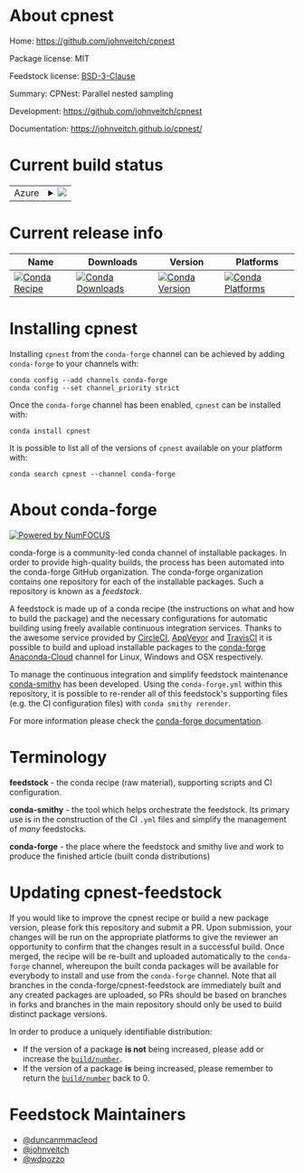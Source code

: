 About cpnest
============

Home: https://github.com/johnveitch/cpnest

Package license: MIT

Feedstock license: [BSD-3-Clause](https://github.com/conda-forge/cpnest-feedstock/blob/master/LICENSE.txt)

Summary: CPNest: Parallel nested sampling

Development: https://github.com/johnveitch/cpnest

Documentation: https://johnveitch.github.io/cpnest/

Current build status
====================


<table>
    
  <tr>
    <td>Azure</td>
    <td>
      <details>
        <summary>
          <a href="https://dev.azure.com/conda-forge/feedstock-builds/_build/latest?definitionId=7907&branchName=master">
            <img src="https://dev.azure.com/conda-forge/feedstock-builds/_apis/build/status/cpnest-feedstock?branchName=master">
          </a>
        </summary>
        <table>
          <thead><tr><th>Variant</th><th>Status</th></tr></thead>
          <tbody><tr>
              <td>linux_64_numpy1.18python3.6.____cpythonpython_implcpython</td>
              <td>
                <a href="https://dev.azure.com/conda-forge/feedstock-builds/_build/latest?definitionId=7907&branchName=master">
                  <img src="https://dev.azure.com/conda-forge/feedstock-builds/_apis/build/status/cpnest-feedstock?branchName=master&jobName=linux&configuration=linux_64_numpy1.18python3.6.____cpythonpython_implcpython" alt="variant">
                </a>
              </td>
            </tr><tr>
              <td>linux_64_numpy1.18python3.7.____cpythonpython_implcpython</td>
              <td>
                <a href="https://dev.azure.com/conda-forge/feedstock-builds/_build/latest?definitionId=7907&branchName=master">
                  <img src="https://dev.azure.com/conda-forge/feedstock-builds/_apis/build/status/cpnest-feedstock?branchName=master&jobName=linux&configuration=linux_64_numpy1.18python3.7.____cpythonpython_implcpython" alt="variant">
                </a>
              </td>
            </tr><tr>
              <td>linux_64_numpy1.18python3.8.____cpythonpython_implcpython</td>
              <td>
                <a href="https://dev.azure.com/conda-forge/feedstock-builds/_build/latest?definitionId=7907&branchName=master">
                  <img src="https://dev.azure.com/conda-forge/feedstock-builds/_apis/build/status/cpnest-feedstock?branchName=master&jobName=linux&configuration=linux_64_numpy1.18python3.8.____cpythonpython_implcpython" alt="variant">
                </a>
              </td>
            </tr><tr>
              <td>linux_64_numpy1.19python3.9.____cpythonpython_implcpython</td>
              <td>
                <a href="https://dev.azure.com/conda-forge/feedstock-builds/_build/latest?definitionId=7907&branchName=master">
                  <img src="https://dev.azure.com/conda-forge/feedstock-builds/_apis/build/status/cpnest-feedstock?branchName=master&jobName=linux&configuration=linux_64_numpy1.19python3.9.____cpythonpython_implcpython" alt="variant">
                </a>
              </td>
            </tr><tr>
              <td>osx_64_numpy1.18python3.6.____cpythonpython_implcpython</td>
              <td>
                <a href="https://dev.azure.com/conda-forge/feedstock-builds/_build/latest?definitionId=7907&branchName=master">
                  <img src="https://dev.azure.com/conda-forge/feedstock-builds/_apis/build/status/cpnest-feedstock?branchName=master&jobName=osx&configuration=osx_64_numpy1.18python3.6.____cpythonpython_implcpython" alt="variant">
                </a>
              </td>
            </tr><tr>
              <td>osx_64_numpy1.18python3.7.____cpythonpython_implcpython</td>
              <td>
                <a href="https://dev.azure.com/conda-forge/feedstock-builds/_build/latest?definitionId=7907&branchName=master">
                  <img src="https://dev.azure.com/conda-forge/feedstock-builds/_apis/build/status/cpnest-feedstock?branchName=master&jobName=osx&configuration=osx_64_numpy1.18python3.7.____cpythonpython_implcpython" alt="variant">
                </a>
              </td>
            </tr><tr>
              <td>osx_64_numpy1.18python3.8.____cpythonpython_implcpython</td>
              <td>
                <a href="https://dev.azure.com/conda-forge/feedstock-builds/_build/latest?definitionId=7907&branchName=master">
                  <img src="https://dev.azure.com/conda-forge/feedstock-builds/_apis/build/status/cpnest-feedstock?branchName=master&jobName=osx&configuration=osx_64_numpy1.18python3.8.____cpythonpython_implcpython" alt="variant">
                </a>
              </td>
            </tr><tr>
              <td>osx_64_numpy1.19python3.9.____cpythonpython_implcpython</td>
              <td>
                <a href="https://dev.azure.com/conda-forge/feedstock-builds/_build/latest?definitionId=7907&branchName=master">
                  <img src="https://dev.azure.com/conda-forge/feedstock-builds/_apis/build/status/cpnest-feedstock?branchName=master&jobName=osx&configuration=osx_64_numpy1.19python3.9.____cpythonpython_implcpython" alt="variant">
                </a>
              </td>
            </tr><tr>
              <td>win_64_numpy1.18python3.6.____cpythonpython_implcpython</td>
              <td>
                <a href="https://dev.azure.com/conda-forge/feedstock-builds/_build/latest?definitionId=7907&branchName=master">
                  <img src="https://dev.azure.com/conda-forge/feedstock-builds/_apis/build/status/cpnest-feedstock?branchName=master&jobName=win&configuration=win_64_numpy1.18python3.6.____cpythonpython_implcpython" alt="variant">
                </a>
              </td>
            </tr><tr>
              <td>win_64_numpy1.18python3.7.____cpythonpython_implcpython</td>
              <td>
                <a href="https://dev.azure.com/conda-forge/feedstock-builds/_build/latest?definitionId=7907&branchName=master">
                  <img src="https://dev.azure.com/conda-forge/feedstock-builds/_apis/build/status/cpnest-feedstock?branchName=master&jobName=win&configuration=win_64_numpy1.18python3.7.____cpythonpython_implcpython" alt="variant">
                </a>
              </td>
            </tr><tr>
              <td>win_64_numpy1.18python3.8.____cpythonpython_implcpython</td>
              <td>
                <a href="https://dev.azure.com/conda-forge/feedstock-builds/_build/latest?definitionId=7907&branchName=master">
                  <img src="https://dev.azure.com/conda-forge/feedstock-builds/_apis/build/status/cpnest-feedstock?branchName=master&jobName=win&configuration=win_64_numpy1.18python3.8.____cpythonpython_implcpython" alt="variant">
                </a>
              </td>
            </tr><tr>
              <td>win_64_numpy1.19python3.9.____cpythonpython_implcpython</td>
              <td>
                <a href="https://dev.azure.com/conda-forge/feedstock-builds/_build/latest?definitionId=7907&branchName=master">
                  <img src="https://dev.azure.com/conda-forge/feedstock-builds/_apis/build/status/cpnest-feedstock?branchName=master&jobName=win&configuration=win_64_numpy1.19python3.9.____cpythonpython_implcpython" alt="variant">
                </a>
              </td>
            </tr>
          </tbody>
        </table>
      </details>
    </td>
  </tr>
</table>

Current release info
====================

| Name | Downloads | Version | Platforms |
| --- | --- | --- | --- |
| [![Conda Recipe](https://img.shields.io/badge/recipe-cpnest-green.svg)](https://anaconda.org/conda-forge/cpnest) | [![Conda Downloads](https://img.shields.io/conda/dn/conda-forge/cpnest.svg)](https://anaconda.org/conda-forge/cpnest) | [![Conda Version](https://img.shields.io/conda/vn/conda-forge/cpnest.svg)](https://anaconda.org/conda-forge/cpnest) | [![Conda Platforms](https://img.shields.io/conda/pn/conda-forge/cpnest.svg)](https://anaconda.org/conda-forge/cpnest) |

Installing cpnest
=================

Installing `cpnest` from the `conda-forge` channel can be achieved by adding `conda-forge` to your channels with:

```
conda config --add channels conda-forge
conda config --set channel_priority strict
```

Once the `conda-forge` channel has been enabled, `cpnest` can be installed with:

```
conda install cpnest
```

It is possible to list all of the versions of `cpnest` available on your platform with:

```
conda search cpnest --channel conda-forge
```


About conda-forge
=================

[![Powered by NumFOCUS](https://img.shields.io/badge/powered%20by-NumFOCUS-orange.svg?style=flat&colorA=E1523D&colorB=007D8A)](http://numfocus.org)

conda-forge is a community-led conda channel of installable packages.
In order to provide high-quality builds, the process has been automated into the
conda-forge GitHub organization. The conda-forge organization contains one repository
for each of the installable packages. Such a repository is known as a *feedstock*.

A feedstock is made up of a conda recipe (the instructions on what and how to build
the package) and the necessary configurations for automatic building using freely
available continuous integration services. Thanks to the awesome service provided by
[CircleCI](https://circleci.com/), [AppVeyor](https://www.appveyor.com/)
and [TravisCI](https://travis-ci.com/) it is possible to build and upload installable
packages to the [conda-forge](https://anaconda.org/conda-forge)
[Anaconda-Cloud](https://anaconda.org/) channel for Linux, Windows and OSX respectively.

To manage the continuous integration and simplify feedstock maintenance
[conda-smithy](https://github.com/conda-forge/conda-smithy) has been developed.
Using the ``conda-forge.yml`` within this repository, it is possible to re-render all of
this feedstock's supporting files (e.g. the CI configuration files) with ``conda smithy rerender``.

For more information please check the [conda-forge documentation](https://conda-forge.org/docs/).

Terminology
===========

**feedstock** - the conda recipe (raw material), supporting scripts and CI configuration.

**conda-smithy** - the tool which helps orchestrate the feedstock.
                   Its primary use is in the construction of the CI ``.yml`` files
                   and simplify the management of *many* feedstocks.

**conda-forge** - the place where the feedstock and smithy live and work to
                  produce the finished article (built conda distributions)


Updating cpnest-feedstock
=========================

If you would like to improve the cpnest recipe or build a new
package version, please fork this repository and submit a PR. Upon submission,
your changes will be run on the appropriate platforms to give the reviewer an
opportunity to confirm that the changes result in a successful build. Once
merged, the recipe will be re-built and uploaded automatically to the
`conda-forge` channel, whereupon the built conda packages will be available for
everybody to install and use from the `conda-forge` channel.
Note that all branches in the conda-forge/cpnest-feedstock are
immediately built and any created packages are uploaded, so PRs should be based
on branches in forks and branches in the main repository should only be used to
build distinct package versions.

In order to produce a uniquely identifiable distribution:
 * If the version of a package **is not** being increased, please add or increase
   the [``build/number``](https://docs.conda.io/projects/conda-build/en/latest/resources/define-metadata.html#build-number-and-string).
 * If the version of a package **is** being increased, please remember to return
   the [``build/number``](https://docs.conda.io/projects/conda-build/en/latest/resources/define-metadata.html#build-number-and-string)
   back to 0.

Feedstock Maintainers
=====================

* [@duncanmmacleod](https://github.com/duncanmmacleod/)
* [@johnveitch](https://github.com/johnveitch/)
* [@wdpozzo](https://github.com/wdpozzo/)

